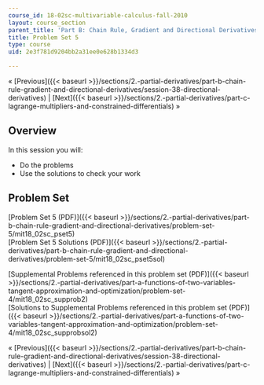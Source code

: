 ```yaml
---
course_id: 18-02sc-multivariable-calculus-fall-2010
layout: course_section
parent_title: 'Part B: Chain Rule, Gradient and Directional Derivatives'
title: Problem Set 5
type: course
uid: 2e3f781d9204bb2a31ee0e628b1334d3

---
```


« [Previous]({{< baseurl >}}/sections/2.-partial-derivatives/part-b-chain-rule-gradient-and-directional-derivatives/session-38-directional-derivatives) | [Next]({{< baseurl >}}/sections/2.-partial-derivatives/part-c-lagrange-multipliers-and-constrained-differentials) »

Overview
--------

In this session you will:

*   Do the problems
*   Use the solutions to check your work

Problem Set
-----------

[Problem Set 5 (PDF)]({{< baseurl >}}/sections/2.-partial-derivatives/part-b-chain-rule-gradient-and-directional-derivatives/problem-set-5/mit18_02sc_pset5)  
[Problem Set 5 Solutions (PDF)]({{< baseurl >}}/sections/2.-partial-derivatives/part-b-chain-rule-gradient-and-directional-derivatives/problem-set-5/mit18_02sc_pset5sol)

[Supplemental Problems referenced in this problem set (PDF)]({{< baseurl >}}/sections/2.-partial-derivatives/part-a-functions-of-two-variables-tangent-approximation-and-optimization/problem-set-4/mit18_02sc_supprob2)  
[Solutions to Supplemental Problems referenced in this problem set (PDF)]({{< baseurl >}}/sections/2.-partial-derivatives/part-a-functions-of-two-variables-tangent-approximation-and-optimization/problem-set-4/mit18_02sc_supprobsol2)

« [Previous]({{< baseurl >}}/sections/2.-partial-derivatives/part-b-chain-rule-gradient-and-directional-derivatives/session-38-directional-derivatives) | [Next]({{< baseurl >}}/sections/2.-partial-derivatives/part-c-lagrange-multipliers-and-constrained-differentials) »